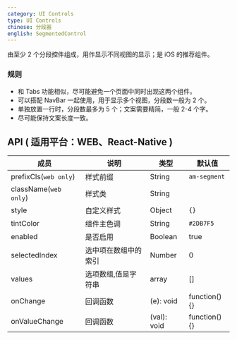 ```yaml
---
category: UI Controls
type: UI Controls
chinese: 分段器
english: SegmentedControl
---
```



由至少 2 个分段控件组成，用作显示不同视图的显示；是 iOS 的推荐组件。

### 规则
- 和 Tabs 功能相似，尽可能避免一个页面中同时出现这两个组件。
- 可以搭配 NavBar 一起使用，用于显示多个视图，分段数一般为 2 个。
- 单独放置一行时，分段数最多为 5 个；文案需要精简，一般 2-4 个字。
- 尽可能保持文案长度一致。


## API ( 适用平台：WEB、React-Native )

| 成员        | 说明           | 类型               | 默认值       |
|------------|----------------|--------------------|--------------|
| prefixCls(`web only`)  | 样式前缀        | String |  `am-segment`  |
| className(`web only`) | 样式类        | String |    |
| style | 自定义样式        | Object | `{}`   |
| tintColor  | 组件主色调        | String |  `#2DB7F5`  |
| enabled  | 是否启用        | Boolean |  true  |
| selectedIndex  | 选中项在数组中的索引        | Number |  0  |
| values  | 选项数组,值是字符串        | array |  []  |
| onChange    |    回调函数     | (e): void |  function(){}  |
| onValueChange    |    回调函数   | (val): void |  function(){}  |
